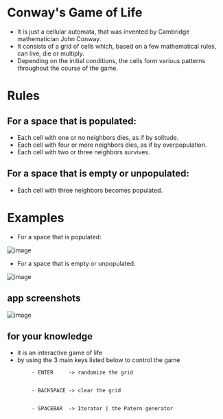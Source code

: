 # Conway's Game of Life
- It is just  a cellular automata, that was invented by Cambridge mathematician John Conway.
- It consists of a grid of cells which, based on a few mathematical rules, can live, die or multiply.
- Depending on the initial conditions, the cells form various patterns throughout the course of the game.

# Rules
## For a space that is populated: 
- Each cell with one or no neighbors dies, as if by solitude.
- Each cell with four or more neighbors dies, as if by overpopulation.
- Each cell with two or three neighbors survives.

## For a space that is empty or unpopulated:
- Each cell with three neighbors becomes populated.

# Examples
- For a space that is populated:
  
 ![image](https://github.com/spiderocta/game-of-life/assets/103882018/6ec2ba41-e983-47d9-8158-bcae182a5990)

- For a space that is empty or unpopulated:
  
 ![image](https://github.com/spiderocta/game-of-life/assets/103882018/36f4ce96-d811-4e8e-a8b4-bcadc1ca1b2f)

## app screenshots
![image](https://github.com/spiderocta/game-of-life/assets/103882018/1ff31bed-bf96-4bad-a473-0b3adfa055b6)

## for your knowledge
- it is an interactive game of life
- by using the 3 main keys listed below to control the game
  
```
        - ENTER     -> randomize the grid
        
  
        - BACKSPACE -> clear the grid
        

        - SPACEBAR  -> Iterator | the Patern generator
        
```
